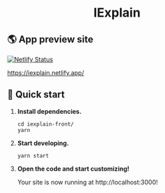 <h1 align="center">
IExplain</h1>

## 🌎 App preview site

[![Netlify Status](https://api.netlify.com/api/v1/badges/049b5550-a207-4aec-981c-f59bded1c0ed/deploy-status)](https://app.netlify.com/sites/iexplain/deploys)

https://iexplain.netlify.app/

## 🚀 Quick start

1.  **Install dependencies.**

    ```shell
    cd iexplain-front/
    yarn
    ```

2.  **Start developing.**

    ```shell
    yarn start
    ```

3.  **Open the code and start customizing!**

    Your site is now running at http://localhost:3000!
